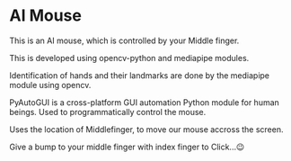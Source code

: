 # AI Mouse
This is an AI mouse, which is controlled by your Middle finger.

This is developed using opencv-python and mediapipe modules.

Identification of hands and their landmarks are done by the mediapipe
module using opencv.

PyAutoGUI is a cross-platform GUI automation Python module for human beings. Used to programmatically control the mouse.

Uses the location of Middlefinger, to move our mouse accross the screen.

Give a bump to your middle finger with index finger to Click...😉

